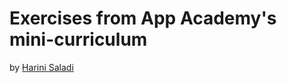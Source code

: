 # Exercises from App Academy's mini-curriculum

by [Harini Saladi](http://harinilearnsruby.tumblr.com)